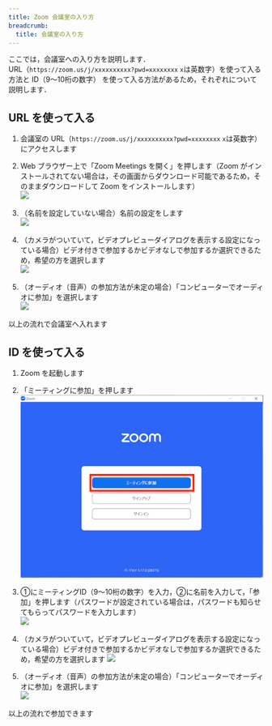 ```yaml
---
title: Zoom 会議室の入り方
breadcrumb:
  title: 会議室の入り方
---
```


ここでは，会議室への入り方を説明します．  
URL（`https://zoom.us/j/xxxxxxxxxx?pwd=xxxxxxxx` `x`は英数字）を使って入る方法と ID（9～10桁の数字） を使って入る方法があるため，それぞれについて説明します．



## URL を使って入る
1. 会議室の URL（`https://zoom.us/j/xxxxxxxxxx?pwd=xxxxxxxx` `x`は英数字）にアクセスします
1. Web ブラウザー上で「Zoom Meetings を開く」を押します（Zoom がインストールされてない場合は，その画面からダウンロード可能であるため，そのままダウンロードして Zoom をインストールします）  
  ![](pc_url_browser.png) 
    
2. （名前を設定していない場合）名前の設定をします  
  ![](pc_url_name.png)
    
1. （カメラがついていて，ビデオプレビューダイアログを表示する設定になっている場合）ビデオ付きで参加するかビデオなしで参加するか選択できるため，希望の方を選択します  
  ![](pc_camera.png)
  
1. （オーディオ（音声）の参加方法が未定の場合）「コンピューターでオーディオに参加」を選択します  
  ![](pc_mic.png)
  
以上の流れで会議室へ入れます



## ID を使って入る
1. Zoom を起動します
1. 「ミーティングに参加」を押します  
  ![](pc_id_top.png)
  
1. ①にミーティングID（9～10桁の数字）を入力，②に名前を入力して，「参加」を押します（パスワードが設定されている場合は，パスワードも知らせてもらってパスワードを入力します）  
  ![](pc_id_join_add.png)
  
1. （カメラがついていて，ビデオプレビューダイアログを表示する設定になっている場合）ビデオ付きで参加するかビデオなしで参加するか選択できるため，希望の方を選択します
  ![](pc_camera.png)
  
1. （オーディオ（音声）の参加方法が未定の場合）「コンピューターでオーディオに参加」を選択します  
  ![](pc_mic.png)
  
以上の流れで参加できます




